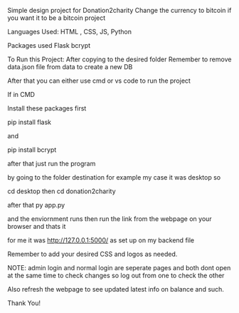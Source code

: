 Simple design project for Donation2charity
Change the currency to bitcoin if you want it to be a bitcoin project

Languages Used: HTML , CSS, JS, Python

Packages used 
Flask
bcrypt

To Run this Project:
After copying to the desired folder 
Remember to remove data.json file from data to create a new DB

After that you can either use cmd or vs code to run the project

If in CMD

Install these packages first

pip install flask

and 

pip install bcrypt

after that just run the program 

by going to the folder destination for example my case it was desktop so

cd desktop
then 
cd donation2charity

after that py app.py

and the enviornment runs then run the link from the webpage on your browser and thats it

for me it was http://127.0.0.1:5000/ as set up on my backend file

Remember to add your desired CSS and logos as needed.

NOTE: admin login and normal login are seperate pages and both dont open at the same time to check changes so log out from one to check the other

Also refresh the webpage to see updated latest info on balance and such.

Thank You!
